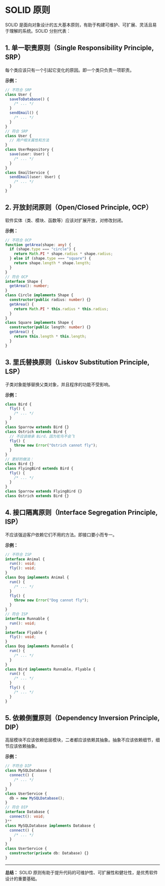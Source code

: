 # SOLID 原则

SOLID 是面向对象设计的五大基本原则，有助于构建可维护、可扩展、灵活且易于理解的系统。SOLID 分别代表：

## 1. 单一职责原则（Single Responsibility Principle, SRP）

每个类应该只有一个引起它变化的原因。即一个类只负责一项职责。

**示例：**

```typescript
// 不符合 SRP
class User {
  saveToDatabase() {
    /* ... */
  }
  sendEmail() {
    /* ... */
  }
}
// 符合 SRP
class User {
  // 用户相关属性和方法
}
class UserRepository {
  save(user: User) {
    /* ... */
  }
}
class EmailService {
  sendEmail(user: User) {
    /* ... */
  }
}
```

## 2. 开放封闭原则（Open/Closed Principle, OCP）

软件实体（类、模块、函数等）应该对扩展开放，对修改封闭。

**示例：**

```typescript
// 不符合 OCP
function getArea(shape: any) {
  if (shape.type === "circle") {
    return Math.PI * shape.radius * shape.radius;
  } else if (shape.type === "square") {
    return shape.length * shape.length;
  }
}
// 符合 OCP
interface Shape {
  getArea(): number;
}
class Circle implements Shape {
  constructor(public radius: number) {}
  getArea() {
    return Math.PI * this.radius * this.radius;
  }
}
class Square implements Shape {
  constructor(public length: number) {}
  getArea() {
    return this.length * this.length;
  }
}
```

## 3. 里氏替换原则（Liskov Substitution Principle, LSP）

子类对象能够替换父类对象，并且程序的功能不受影响。

**示例：**

```typescript
class Bird {
  fly() {
    /* ... */
  }
}
class Sparrow extends Bird {}
class Ostrich extends Bird {
  // 不应该继承 Bird，因为鸵鸟不会飞
  fly() {
    throw new Error("Ostrich cannot fly");
  }
}
// 更好的做法：
class Bird {}
class FlyingBird extends Bird {
  fly() {
    /* ... */
  }
}
class Sparrow extends FlyingBird {}
class Ostrich extends Bird {}
```

## 4. 接口隔离原则（Interface Segregation Principle, ISP）

不应该强迫客户依赖它们不用的方法。即接口要小而专一。

**示例：**

```typescript
// 不符合 ISP
interface Animal {
  run(): void;
  fly(): void;
}
class Dog implements Animal {
  run() {
    /* ... */
  }
  fly() {
    throw new Error("Dog cannot fly");
  }
}
// 符合 ISP
interface Runnable {
  run(): void;
}
interface Flyable {
  fly(): void;
}
class Dog implements Runnable {
  run() {
    /* ... */
  }
}
class Bird implements Runnable, Flyable {
  run() {
    /* ... */
  }
  fly() {
    /* ... */
  }
}
```

## 5. 依赖倒置原则（Dependency Inversion Principle, DIP）

高层模块不应该依赖低层模块，二者都应该依赖其抽象。抽象不应该依赖细节，细节应该依赖抽象。

**示例：**

```typescript
// 不符合 DIP
class MySQLDatabase {
  connect() {
    /* ... */
  }
}
class UserService {
  db = new MySQLDatabase();
}
// 符合 DIP
interface Database {
  connect(): void;
}**
class MySQLDatabase implements Database {
  connect() {
    /* ... */
  }
}
class UserService {
  constructor(private db: Database) {}
}
```

---

**总结：**
SOLID 原则有助于提升代码的可维护性、可扩展性和健壮性，是优秀软件设计的重要基础。
